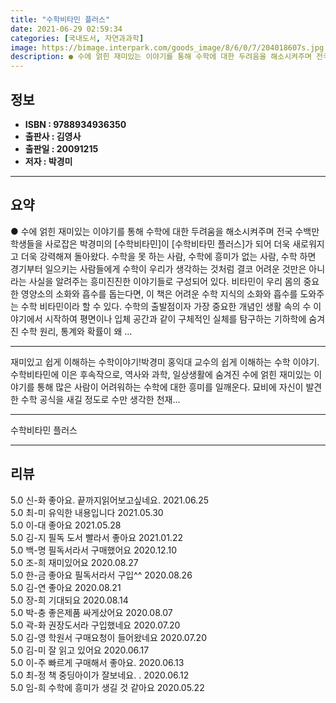 ```yaml
---
title: "수학비타민 플러스"
date: 2021-06-29 02:59:34
categories: [국내도서, 자연과과학]
image: https://bimage.interpark.com/goods_image/8/6/0/7/204018607s.jpg
description: ● 수에 얽힌 재미있는 이야기를 통해 수학에 대한 두려움을 해소시켜주며 전국 수백만 학생들을 사로잡은 박경미의 [수학비타민]이 [수학비타민 플러스]가 되어 더욱 새로워지고 더욱 강력해져 돌아왔다. 수학을 못 하는 사람, 수학에 흥미가 없는 사람, 수학 하면 경기부터 일으키는 사람들에게
---
```


## **정보**

- **ISBN : 9788934936350**
- **출판사 : 김영사**
- **출판일 : 20091215**
- **저자 : 박경미**

------



## **요약**

●  수에 얽힌 재미있는 이야기를 통해 수학에 대한 두려움을 해소시켜주며 전국 수백만 학생들을 사로잡은 박경미의 [수학비타민]이 [수학비타민 플러스]가 되어 더욱 새로워지고 더욱 강력해져 돌아왔다. 수학을 못 하는 사람, 수학에 흥미가 없는 사람, 수학 하면 경기부터 일으키는 사람들에게 수학이 우리가 생각하는 것처럼 결코 어려운 것만은 아니라는 사실을 알려주는 흥미진진한 이야기들로 구성되어 있다. 비타민이 우리 몸의 중요한 영양소의 소화와 흡수를 돕는다면, 이 책은 어려운 수학 지식의 소화와 흡수를 도와주는 수학 비타민이라 할 수 있다. 수학의 출발점이자 가장 중요한 개념인 생활 속의 수 이야기에서 시작하여 평면이나 입체 공간과 같이 구체적인 실체를 탐구하는 기하학에 숨겨진 수학 원리, 통계와 확률이 왜 ...

------

재미있고 쉽게 이해하는 수학이야기!박경미 홍익대 교수의 쉽게 이해하는 수학 이야기. 수학비타민에 이은 후속작으로, 역사와 과학, 일상생활에 숨겨진 수에 얽힌 재미있는 이야기를 통해 많은 사람이 어려워하는 수학에 대한 흥미를 일깨운다. 묘비에 자신이 발견한 수학 공식을 새길 정도로 수만 생각한 천재... 

------


수학비타민 플러스 

------


## **리뷰** 

5.0 신-화 좋아요. 끝까지읽어보고싶네요.  2021.06.25 <br/>5.0 최-미 유익한 내용입니다  2021.05.30 <br/>5.0 이-대 좋아요 2021.05.28 <br/>5.0 김-지 필독 도서 빨라서 좋아요 2021.01.22 <br/>5.0 백-명 필독서라서 구매했어요 2020.12.10 <br/>5.0 조-희 재미있어요 2020.08.27 <br/>5.0 한-금 좋아요 필독서라서 구입^^ 2020.08.26 <br/>5.0 김-연 좋아요 2020.08.21 <br/>5.0 장-희 기대되요 2020.08.14 <br/>5.0 박-충 좋은제품 싸게샀어요  2020.08.07 <br/>5.0 곽-화 권장도서라 구입했네요 2020.07.20 <br/>5.0 김-영 학원서  구매요청이 들어왔네요 2020.07.20 <br/>5.0 김-미 잘 읽고 있어요 2020.06.17 <br/>5.0 이-주 빠르게 구매해서 좋아요. 2020.06.13 <br/>5.0 최-정 책 중딩아이가 잘보네요. .  2020.06.12 <br/>5.0 임-희 수학에 흥미가 생길 것 같아요 2020.05.22 <br/>